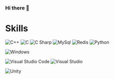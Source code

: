 ### Hi there 👋


# Skills 

<img alt="C++" src 
="https://img.shields.io/badge/C++-00599C.svg?&style=for-the-badge&logo=C++&logoColor=white"/>
<img alt="C" src 
="https://img.shields.io/badge/C-A8B9CC.svg?&style=for-the-badge&logo=C&logoColor=white"/>
<img alt="C Sharp" src 
="https://img.shields.io/badge/CSharp-4479A1.svg?&style=for-the-badge&logo=CSharp&logoColor=white"/>
<img alt="MySql" src 
="https://img.shields.io/badge/MySql-333333.svg?&style=for-the-badge&logo=MySql&logoColor=white"/>
<img alt="Redis" src 
="https://img.shields.io/badge/Redis-DC382D.svg?&style=for-the-badge&logo=Redis&logoColor=white"/>
<img alt="Python" src 
="https://img.shields.io/badge/Python-3776AB.svg?&style=for-the-badge&logo=Python&logoColor=white"/>

<img alt="Windows" src 
="https://img.shields.io/badge/Windows-0078D6.svg?&style=for-the-badge&logo=Windows&logoColor=white"/>

<img alt="Visual Studio Code" src 
="https://img.shields.io/badge/VisualStudioCode-007ACC.svg?&style=for-the-badge&logo=VisualStudioCode&logoColor=white"/>
<img alt="Visual Studio" src 
="https://img.shields.io/badge/VisualStudio-5C2D91.svg?&style=for-the-badge&logo=VisualStudio&logoColor=white"/>

<img alt="Unity" src 
="https://img.shields.io/badge/Unity-FFFFFF.svg?&style=for-the-badge&logo=Unity&logoColor=black"/>



<!--
**SeungmoHan/SeungmoHan** is a ✨ _special_ ✨ repository because its `README.md` (this file) appears on your GitHub profile.

Here are some ideas to get you started:



- 🔭 I’m currently working on ...
- 🌱 I’m currently learning ...
- 👯 I’m looking to collaborate on ...
- 🤔 I’m looking for help with ...
- 💬 Ask me about ...
- 📫 How to reach me: ...
- 😄 Pronouns: ...
- ⚡ Fun fact: ...
-->
